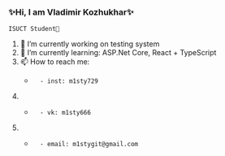 ### ✨Hi, I am Vladimir Kozhukhar✨

~~~
ISUCT Student🤔
~~~


1. 🔭 I’m currently working on testing system
2. 🌱 I’m currently learning: ASP.Net Core, React + TypeScript
3. 📫 How to reach me: 
   -       - inst: m1sty729
5. -       - vk: m1sty666
6. -       - email: m1stygit@gmail.com

<!--
**SunM1sty/SunM1sty** is a ✨ _special_ ✨ repository because its `README.md` (this file) appears on your GitHub profile.

Here are some ideas to get you started:

- 🔭 I’m currently working on ...
- 🌱 I’m currently learning ...
- 👯 I’m looking to collaborate on ...
- 🤔 I’m looking for help with ...
- 💬 Ask me about ...
- 📫 How to reach me: ...
- 😄 Pronouns: ...
- ⚡ Fun fact: ...
-->
